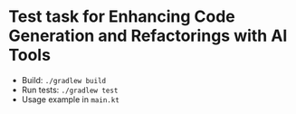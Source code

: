 # Test task for Enhancing Code Generation and Refactorings with AI Tools 
* Build:
  ``./gradlew build``
* Run tests: ``./gradlew test``
* Usage example in `main.kt`